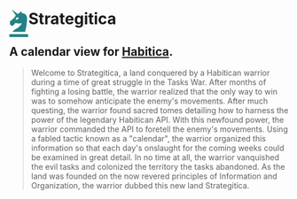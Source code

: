 # <img align="left" height="50" src="https://github.com/iymeko/strategitica/blob/master/img/logo.png?raw=true"> Strategitica

## A calendar view for [Habitica](https://habitica.com/).

> Welcome to Strategitica, a land conquered by a Habitican warrior during a time of great struggle in the Tasks War. After months of fighting a losing battle, the warrior realized that the only way to win was to somehow anticipate the enemy's movements. After much questing, the warrior found sacred tomes detailing how to harness the power of the legendary Habitican API. With this newfound power, the warrior commanded the API to foretell the enemy's movements. Using a fabled tactic known as a "calendar", the warrior organized this information so that each day's onslaught for the coming weeks could be examined in great detail. In no time at all, the warrior vanquished the evil tasks and colonized the territory the tasks abandoned.  As the land was founded on the now revered principles of Information and Organization, the warrior dubbed this new land Strategitica.
